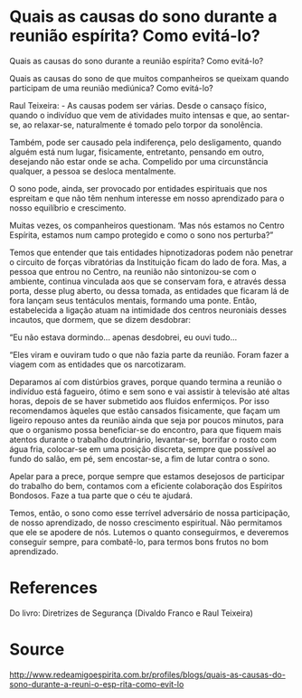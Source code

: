 # Quais as causas do sono durante a reunião espírita? Como evitá-lo?

Quais as causas do sono durante a reunião espírita? Como evitá-lo?

Quais as causas do sono de que muitos companheiros se queixam quando participam de uma reunião mediúnica? Como evitá-lo?

Raul Teixeira: - As causas podem ser várias. Desde o cansaço físico, quando o indivíduo que vem de atividades muito intensas e que, ao sentar-se, ao relaxar-se, naturalmente é tomado pelo torpor da sonolência.

Também, pode ser causado pela indiferença, pelo desligamento, quando alguém está num lugar, fisicamente, entretanto, pensando em outro, desejando não estar onde se acha. Compelido por uma circunstância qualquer, a pessoa se desloca mentalmente.

O sono pode, ainda, ser provocado por entidades espirituais que nos espreitam e que não têm nenhum interesse em nosso aprendizado para o nosso equilíbrio e crescimento.

Muitas vezes, os companheiros questionam. ‘Mas nós estamos no Centro Espírita, estamos num campo protegido e como o sono nos perturba?”

Temos que entender que tais entidades hipnotizadoras podem não penetrar o circuito de forças vibratórias da Instituição ficam do lado de fora. Mas, a pessoa que entrou no Centro, na reunião não sintonizou-se com o ambiente, continua vinculada aos que se conservam fora, e através dessa porta, desse plug aberto, ou dessa tomada, as entidades que ficaram lá de fora lançam seus tentáculos mentais, formando uma ponte. Então, estabelecida a ligação atuam na intimidade dos centros neuroniais desses incautos, que dormem, que se dizem desdobrar:

“Eu não estava dormindo... apenas desdobrei, eu ouvi tudo...

“Eles viram e ouviram tudo o que não fazia parte da reunião. Foram fazer a viagem com as entidades que os narcotizaram.

Deparamos aí com distúrbios graves, porque quando termina a reunião o indivíduo está fagueiro, ótimo e sem sono e vai assistir à televisão até altas horas, depois de se haver submetido aos fluidos enfermiços. Por isso recomendamos àqueles que estão cansados fisicamente, que façam um ligeiro repouso antes da reunião ainda que seja por poucos minutos, para que o organismo possa beneficiar-se do encontro, para que fiquem mais atentos durante o trabalho doutrinário, levantar-se, borrifar o rosto com água fria, colocar-se em uma posição discreta, sempre que possível ao fundo do salão, em pé, sem encostar-se, a fim de lutar contra o sono.

Apelar para a prece, porque sempre que estamos desejosos de participar do trabalho do bem, contamos com a eficiente colaboração dos Espíritos Bondosos. Faze a tua parte que o céu te ajudará.

Temos, então, o sono como esse terrível adversário de nossa participação, de nosso aprendizado, de nosso crescimento espiritual. Não permitamos que ele se apodere de nós. Lutemos o quanto conseguirmos, e deveremos conseguir sempre, para combatê-lo, para termos bons frutos no bom aprendizado.

# References
Do livro: Diretrizes de Segurança (Divaldo Franco e Raul Teixeira)

# Source
http://www.redeamigoespirita.com.br/profiles/blogs/quais-as-causas-do-sono-durante-a-reuni-o-esp-rita-como-evit-lo